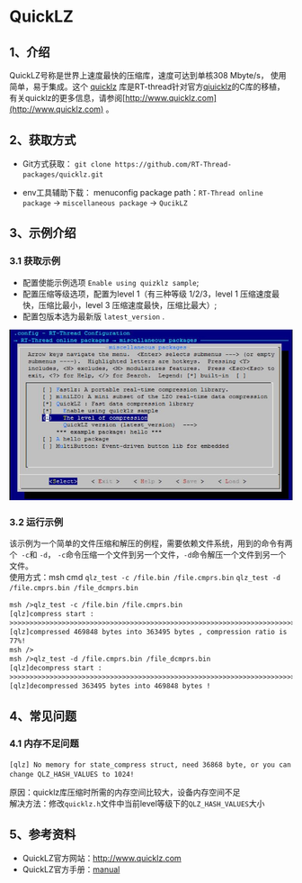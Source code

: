 # QuickLZ

## 1、介绍

QuickLZ号称是世界上速度最快的压缩库，速度可达到单核308 Mbyte/s， 使用简单，易于集成。这个 [quicklz](https://github.com/RT-Thread-packages/quicklz) 库是RT-thread针对官方[qiuicklz](http://www.quicklz.com/download.html)的C库的移植， 有关quicklz的更多信息，请参阅[http://www.quicklz.com](http://www.quicklz.com) 。

## 2、获取方式

-  Git方式获取：
`git clone https://github.com/RT-Thread-packages/quicklz.git`

- env工具辅助下载：
  menuconfig package path：`RT-Thread online package` -> `miscellaneous package` -> `QucikLZ`

## 3、示例介绍

### 3.1 获取示例

- 配置使能示例选项 `Enable using quizklz sample`;
- 配置压缩等级选项，配置为level 1（有三种等级 1/2/3，level 1 压缩速度最快，压缩比最小，level 3 压缩速度最快，压缩比最大）;
- 配置包版本选为最新版 `latest_version` .

![](./doc/image/QuickLZ.jpg)



### 3.2 运行示例
该示例为一个简单的文件压缩和解压的例程，需要依赖文件系统，用到的命令有两个` -c`和 `-d`， `-c`命令压缩一个文件到另一个文件，`-d`命令解压一个文件到另一个文件。   
使用方式：msh cmd `qlz_test -c /file.bin /file.cmprs.bin` `qlz_test -d /file.cmprs.bin /file_dcmprs.bin`  

    msh />qlz_test -c /file.bin /file.cmprs.bin
    [qlz]compress start : >>>>>>>>>>>>>>>>>>>>>>>>>>>>>>>>>>>>>>>>>>>>>>>>>>>>>>>>>>>>>>>>>>>>>>>>
    [qlz]compressed 469848 bytes into 363495 bytes , compression ratio is 77%!
    msh />
    msh />qlz_test -d /file.cmprs.bin /file_dcmprs.bin
    [qlz]decompress start : >>>>>>>>>>>>>>>>>>>>>>>>>>>>>>>>>>>>>>>>>>>>>>>>>>>>>>>>>>>>>>>>>>>>>>>>
    [qlz]decompressed 363495 bytes into 469848 bytes !

## 4、常见问题

### 4.1 内存不足问题

   `[qlz] No memory for state_compress struct, need 36868 byte, or you can change QLZ_HASH_VALUES to 1024!`

原因：quicklz库压缩时所需的内存空间比较大，设备内存空间不足  
解决方法：修改`quicklz.h`文件中当前level等级下的`QLZ_HASH_VALUES`大小  



## 5、参考资料

- QuickLZ官方网站：http://www.quicklz.com  
- QuickLZ官方手册：[manual](http://www.quicklz.com/manual.html)  


